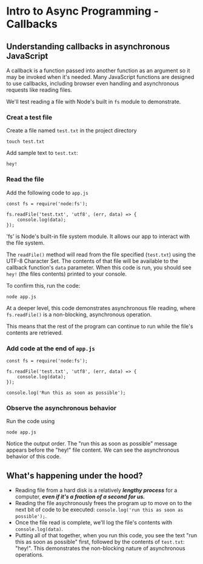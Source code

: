 # Intro to Async Programming - Callbacks
## Understanding callbacks in asynchronous JavaScript
A callback is a function passed into another function as an argument so it may be invoked when it's needed. Many JavaScript functions are designed to use callbacks, including browser even handling and asynchronous requests like reading files. 

We'll test reading a file with Node's built in `fs` module to demonstrate. 

### Creat a test file
Create a file named `test.txt` in the project directory

```
touch test.txt
```

Add sample text to `test.txt`:

```
hey!
```

### Read the file 
Add the following code to `app.js`

```
const fs = require('node:fs');

fs.readFile('test.txt', 'utf8', (err, data) => {
    console.log(data);
});
```

'fs' is Node's built-in file system module. It allows our app to interact with the file system.

The `readFile()` method will read from the file specified (`test.txt`) using the UTF-8 Character Set. The contents of that file will be available to the callback function's `data` parameter. When this code is run, you should see `hey!` (the files contents) printed to your console. 

To confirm this, run the code:
```
node app.js
```

At a deeper level, this code demonstrates asynchronous file reading, where `fs.readFile()` is a non-blocking, asynchronous operation.

This means that the rest of the program can continue to run while the file's contents are retrieved. 

### Add code at the end of `app.js`

```
const fs = require('node:fs');

fs.readFile('test.txt', 'utf8', (err, data) => {
    console.log(data);
});

console.log('Run this as soon as possible');
```

### Observe the asynchronous behavior
Run the code using 
```
node app.js
```

Notice the output order. The "run this as soon as possible" message appears before the "hey!" file content. We can see the asynchronous behavior of this code. 

## What's happening under the hood?

* Reading file from a hard disk is a relatively ***lengthy process*** for a computer, ***even if it's a fraction of a second for us.***
* Reading the file asychronously frees the program up to move on to the next bit of code to be executed: `console.log('run this as soon as possible');`.
* Once the file read is complete, we'll log the file's contents with `console.log(data)`.
* Putting all of that together, when you run this code, you see the text "run this as soon as possible" first, followed by the contents of `test.txt`: "hey!". This demonstrates the non-blocking nature of asynchronous operations.